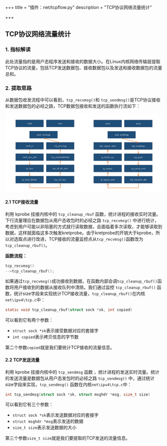 +++
title = "插件：net/tcpflow.py"
description = "TCP协议网络流量统计"

+++

## TCP协议网络流量统计

### 1. 指标解读 

此处流量指的是用户态程序发送和接收的数据大小。在Linux内核网络传输层提取TCP协议的流量，包括TCP发送数据包、接收数据包以及发送和接收数据包的流量总和。

### 2. 提取思路

从数据包收发流程中可以看到，`tcp_recvmsg()`和 `tcp_sendmsg()`是TCP协议接收和发送数据包的必经之路，TCP数据包接收和发送的函数执行流如下：

![](images/1.png)

#### 2.1 TCP接收流量
利用 kprobe 挂接内核中的 `tcp_cleanup_rbuf` 函数，统计进程的接收实时流量。下行流量理应在数据包从用户态收包时的必经之路 `tcp_recvmsg()` 中进行统计，考虑到用户可能以非阻塞的方式就行读取数据，会面临着多次读取，才能够读取到数据，这样就面临这多次触发kretprobe。由于kretprobe的开销大于kprobe，所以对选取点进行改进，TCP接收的流量监控点从`tcp_recvmsg()`函数改为`tcp_cleanup_rbuf()`。

**函数流程：**

```c
tcp_recvmsg()
-->tcp_cleanup_rbuf();
```

如果通过`tcp_recvmsg()`成功接收到数据，在函数内部会调`tcp_cleanup_rbuf()`函数将用户接收到的数据从接收队列中清除。我们通过监控 `tcp_cleanup_rbuf()` 函数，统计size字段来实现统计TCP接收流量，`tcp_cleanup_rbuf()`在内核`net\ipv4\tcp.c`中：

```c
static void tcp_cleanup_rbuf(struct sock *sk, int copied)
```

可以看到它有两个参数：

- `struct sock *sk`表示接受数据对应的套接字
- `int copied`表示拷贝信息的字节数

第二个参数`copied`就是我们要统计TCP接收的流量信息。

#### 2.2 TCP发送流量
利用 kprobe 挂接内核中的 `tcp_sendmsg` 函数 ，统计进程的发送实时流量。统计的发送流量是数据包从用户态发包时的必经之路 `tcp_sendmsg()` 中，通过统计size字段来实现，`tcp_sendmsg()` 函数在内核`net\ipv4\tcp.c`中：

```c
int tcp_sendmsg(struct sock *sk, struct msghdr *msg, size_t size)
```

可以看到它有三个参数：

- `struct sock *sk`表示发送数据对应的套接字
- `struct msghdr *msg`表示发送的数据
- `size_t size`表示发送数据的大小

第三个参数`size_t size`就是我们要提取的TCP发送的流量信息。